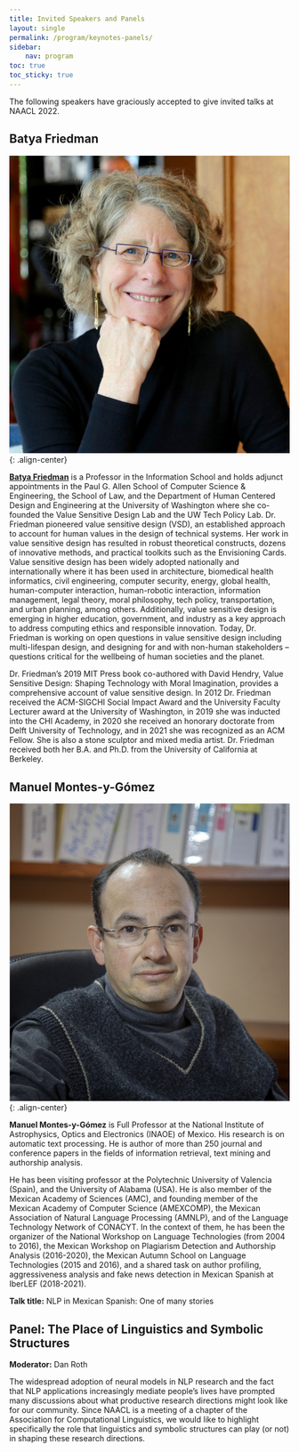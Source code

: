 ```yaml
---
title: Invited Speakers and Panels
layout: single
permalink: /program/keynotes-panels/
sidebar:
    nav: program
toc: true
toc_sticky: true
---
```


The following speakers have graciously accepted to give invited talks at NAACL 2022.

## Batya Friedman

![Batya Friedman](/assets/images/keynotes/Batya_Friedman.jpg){: .align-center}

[**Batya Friedman**](https://vsdesign.org/) is a Professor in the Information School and holds adjunct appointments in the Paul G. Allen School of Computer Science & Engineering, the School of Law, and the Department of Human Centered Design and Engineering at the University of Washington where she co-founded the Value Sensitive Design Lab and the UW Tech Policy Lab. Dr. Friedman pioneered value sensitive design (VSD), an established approach to account for human values in the design of technical systems. Her work in value sensitive design has resulted in robust theoretical constructs, dozens of innovative methods, and practical toolkits such as the Envisioning Cards. Value sensitive design has been widely adopted nationally and internationally where it has been used in architecture, biomedical health informatics, civil engineering, computer security, energy, global health, human-computer interaction, human-robotic interaction, information management, legal theory, moral philosophy, tech policy, transportation, and urban planning, among others. Additionally, value sensitive design is emerging in higher education, government, and industry as a key approach to address computing ethics and responsible innovation. Today, Dr. Friedman is working on open questions in value sensitive design including multi-lifespan design, and designing for and with non-human stakeholders – questions critical for the wellbeing of human societies and the planet. 
 
Dr. Friedman’s 2019 MIT Press book co-authored with David Hendry, Value Sensitive Design: Shaping Technology with Moral Imagination, provides a comprehensive account of value sensitive design. In 2012 Dr. Friedman received the ACM-SIGCHI Social Impact Award and the University Faculty Lecturer award at the University of Washington, in 2019 she was inducted into the CHI Academy, in 2020 she received an honorary doctorate from Delft University of Technology, and in 2021 she was recognized as an ACM Fellow. She is also a stone sculptor and mixed media artist. Dr. Friedman received both her B.A. and Ph.D. from the University of California at Berkeley.

## Manuel Montes-y-Gómez

![Manuel Montes-y-Gómez](/assets/images/keynotes/Manuel_Montes_y_Gomez.jpg){: .align-center}

**Manuel Montes-y-Gómez** is Full Professor at the National Institute of Astrophysics, Optics and Electronics (INAOE) of Mexico. His research is on automatic text processing. He is author of more than 250 journal and conference papers in the fields of information retrieval, text mining and authorship analysis.

He has been visiting professor at the Polytechnic University of Valencia (Spain), and the University of Alabama (USA). He is also member of the Mexican Academy of Sciences (AMC), and founding member of the Mexican Academy of Computer Science (AMEXCOMP), the Mexican Association of Natural Language Processing (AMNLP), and of the Language Technology Network of CONACYT. In the context of them, he has been the organizer of the National Workshop on Language Technologies (from 2004 to 2016), the Mexican Workshop on Plagiarism Detection and Authorship Analysis (2016-2020), the Mexican Autumn School on Language Technologies (2015 and 2016), and a shared task on author profiling, aggressiveness analysis and fake news detection in Mexican Spanish at IberLEF (2018-2021).

**Talk title:** NLP in Mexican Spanish: One of many stories

## Panel: The Place of Linguistics and Symbolic Structures

**Moderator:** Dan Roth

The widespread adoption of neural models in NLP research and the fact that NLP applications increasingly mediate people’s lives have prompted many discussions about what productive research directions might look like for our community. Since NAACL is a meeting of a chapter of the Association for Computational Linguistics, we would like to highlight specifically the role that linguistics and symbolic structures can play (or not) in shaping these research directions.
